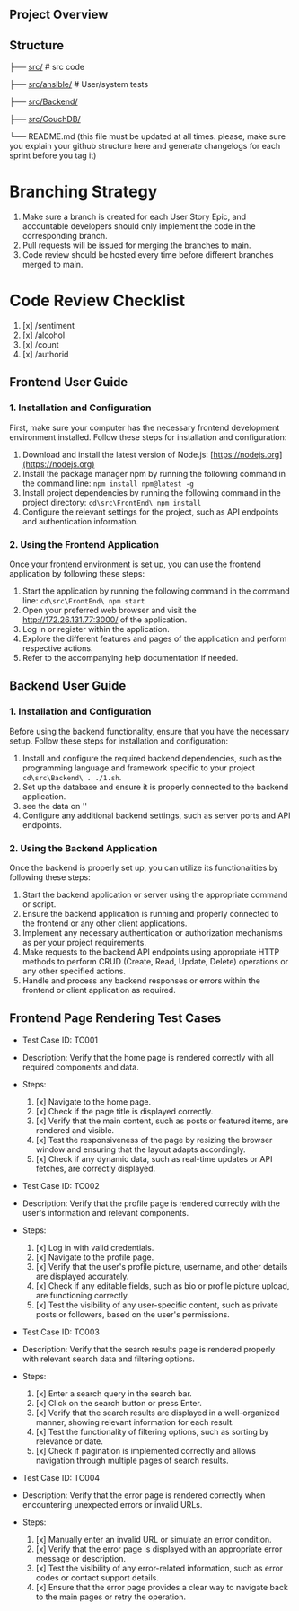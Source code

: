## Project Overview


## Structure
├── [src/](https://github.com/zhengtianl/comp90024groupwork/blob/9e443f16204ebad055c398bb17c5c23876b74b1d/src)                       # src code

├── [src/ansible/](https://github.com/zhengtianl/comp90024groupwork/blob/9e443f16204ebad055c398bb17c5c23876b74b1d/src/ansible%20new)                    # User/system tests

├── [src/Backend/](https://github.com/zhengtianl/comp90024groupwork/blob/9e443f16204ebad055c398bb17c5c23876b74b1d/src/Backend)  

├── [src/CouchDB/](https://github.com/zhengtianl/comp90024groupwork/blob/9e443f16204ebad055c398bb17c5c23876b74b1d/src/CouchDB)    

└── README.md (this file must be updated at all times. please, make sure you explain your github structure here and generate changelogs for each sprint before you tag it)

# Branching Strategy
1. Make sure a branch is created for each User Story Epic, and accountable developers should only implement the code in the corresponding branch.
2. Pull requests will be issued for merging the branches to main.
3. Code review should be hosted every time before different branches merged to main.

# Code Review Checklist
1. [x] /sentiment
2. [x] /alcohol
3. [x] /count
4. [x] /authorid


## Frontend User Guide

### 1. Installation and Configuration

First, make sure your computer has the necessary frontend development environment installed. Follow these steps for installation and configuration:

1. Download and install the latest version of Node.js: [https://nodejs.org](https://nodejs.org)
2. Install the package manager npm by running the following command in the command line: `npm install npm@latest -g`
3. Install project dependencies by running the following command in the project directory: `cd\src\FrontEnd\ npm install`
4. Configure the relevant settings for the project, such as API endpoints and authentication information.

### 2. Using the Frontend Application

Once your frontend environment is set up, you can use the frontend application by following these steps:

1. Start the application by running the following command in the command line: `cd\src\FrontEnd\ npm start`
2. Open your preferred web browser and visit the http://172.26.131.77:3000/ of the application.
3. Log in or register within the application.
4. Explore the different features and pages of the application and perform respective actions.
5. Refer to the accompanying help documentation if needed.

## Backend User Guide

### 1. Installation and Configuration

Before using the backend functionality, ensure that you have the necessary setup. Follow these steps for installation and configuration:

1. Install and configure the required backend dependencies, such as the programming language and framework specific to your project `cd\src\Backend\ . ./1.sh`.
2. Set up the database and ensure it is properly connected to the backend application.
3. see the data on ''
4. Configure any additional backend settings, such as server ports and API endpoints.

### 2. Using the Backend Application

Once the backend is properly set up, you can utilize its functionalities by following these steps:

1. Start the backend application or server using the appropriate command or script.
2. Ensure the backend application is running and properly connected to the frontend or any other client applications.
3. Implement any necessary authentication or authorization mechanisms as per your project requirements.
4. Make requests to the backend API endpoints using appropriate HTTP methods to perform CRUD (Create, Read, Update, Delete) operations or any other specified actions.
5. Handle and process any backend responses or errors within the frontend or client application as required.




## Frontend Page Rendering Test Cases



- Test Case ID: TC001
- Description: Verify that the home page is rendered correctly with all required components and data.
- Steps:
  1. [x] Navigate to the home page.
  2. [x] Check if the page title is displayed correctly.
  3. [x] Verify that the main content, such as posts or featured items, are rendered and visible.
  4. [x] Test the responsiveness of the page by resizing the browser window and ensuring that the layout adapts accordingly.
  5. [x] Check if any dynamic data, such as real-time updates or API fetches, are correctly displayed.



- Test Case ID: TC002
- Description: Verify that the profile page is rendered correctly with the user's information and relevant components.
- Steps:
  1. [x] Log in with valid credentials.
  2. [x] Navigate to the profile page.
  3. [x] Verify that the user's profile picture, username, and other details are displayed accurately.
  4. [x] Check if any editable fields, such as bio or profile picture upload, are functioning correctly.
  5. [x] Test the visibility of any user-specific content, such as private posts or followers, based on the user's permissions.



- Test Case ID: TC003
- Description: Verify that the search results page is rendered properly with relevant search data and filtering options.
- Steps:
  1. [x] Enter a search query in the search bar.
  2. [x] Click on the search button or press Enter.
  3. [x] Verify that the search results are displayed in a well-organized manner, showing relevant information for each result.
  4. [x] Test the functionality of filtering options, such as sorting by relevance or date.
  5. [x] Check if pagination is implemented correctly and allows navigation through multiple pages of search results.



- Test Case ID: TC004
- Description: Verify that the error page is rendered correctly when encountering unexpected errors or invalid URLs.
- Steps:
  1. [x] Manually enter an invalid URL or simulate an error condition.
  2. [x] Verify that the error page is displayed with an appropriate error message or description.
  3. [x] Test the visibility of any error-related information, such as error codes or contact support details.
  4. [x] Ensure that the error page provides a clear way to navigate back to the main pages or retry the operation.



